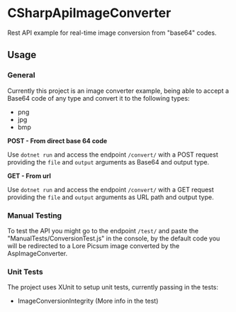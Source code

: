 # CSharpApiImageConverter
Rest API example for real-time image conversion from "base64" codes.

## Usage
### General
Currently this project is an image converter example, being able to accept a Base64 code of any type and convert it to the 
following types:

- png
- jpg
- bmp

**POST - From direct base 64 code**

Use `dotnet run` and access the endpoint `/convert/` with a POST request providing the
`file` and `output` arguments as Base64 and output type.

**GET - From url**

Use `dotnet run` and access the endpoint `/convert/` with a GET request providing the
`file` and `output` arguments as URL path and output type.

### Manual Testing

To test the API you might go to the endpoint `/test/` and paste the "ManualTests/ConversionTest.js" in the console, by the default code
you will be redirected to a Lore Picsum image converted by the AspImageConverter.

### Unit Tests
The project uses XUnit to setup unit tests, currently passing in the tests:

- ImageConversionIntegrity (More info in the test)
